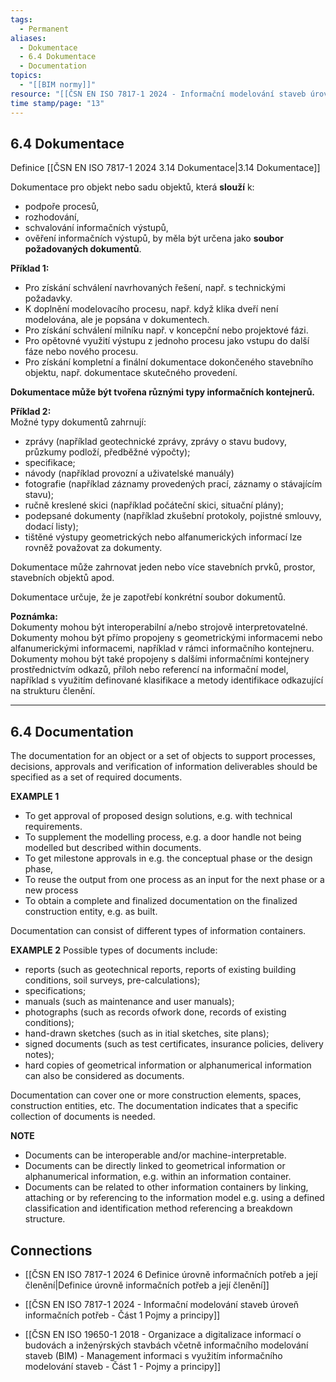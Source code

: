 ```yaml
---
tags:
  - Permanent
aliases:
  - Dokumentace
  - 6.4 Dokumentace
  - Documentation
topics:
  - "[[BIM normy]]"
resource: "[[ČSN EN ISO 7817-1 2024 - Informační modelování staveb úroveň informačních potřeb - Část 1 Pojmy a principy]]"
time stamp/page: "13"
---
```

## 6.4 Dokumentace

Definice [[ČSN EN ISO 7817-1 2024 3.14 Dokumentace|3.14 Dokumentace]]

Dokumentace pro objekt nebo sadu objektů, která **slouží** k:
- podpoře procesů, 
- rozhodování, 
- schvalování informačních výstupů,
- ověření informačních výstupů,
by měla být určena jako **soubor požadovaných dokumentů**.

**Příklad 1:**
- Pro získání schválení navrhovaných řešení, např. s technickými požadavky.
- K doplnění modelovacího procesu, např. když klika dveří není modelována, ale je popsána v dokumentech.
- Pro získání schválení milníku např. v koncepční nebo projektové fázi.
- Pro opětovné využití výstupu z jednoho procesu jako vstupu do další fáze nebo nového procesu.
- Pro získání kompletní a finální dokumentace dokončeného stavebního objektu, např. dokumentace skutečného provedení.

**Dokumentace může být tvořena různými typy informačních kontejnerů.**

**Příklad 2:**  
Možné typy dokumentů zahrnují:

- zprávy (například geotechnické zprávy, zprávy o stavu budovy, průzkumy podloží, předběžné výpočty);
- specifikace;
- návody (například provozní a uživatelské manuály)
- fotografie (například záznamy provedených prací, záznamy o stávajícím stavu);
- ručně kreslené skici (například počáteční skici, situační plány);
- podepsané dokumenty (například zkušební protokoly, pojistné smlouvy, dodací listy);
- tištěné výstupy geometrických nebo alfanumerických informací lze rovněž považovat za dokumenty.

Dokumentace může zahrnovat jeden nebo více stavebních prvků, prostor, stavebních objektů apod.

Dokumentace určuje, že je zapotřebí konkrétní soubor dokumentů.

**Poznámka:**  
Dokumenty mohou být interoperabilní a/nebo strojově interpretovatelné.  
Dokumenty mohou být přímo propojeny s geometrickými informacemi nebo alfanumerickými informacemi, například v rámci informačního kontejneru.  
Dokumenty mohou být také propojeny s dalšími informačními kontejnery prostřednictvím odkazů, příloh nebo referencí na informační model, například s využitím definované klasifikace a metody identifikace odkazující na strukturu členění.

---
## 6.4 Documentation
The documentation for an object or a set of objects to support processes, decisions, approvals and verification of information deliverables should be specified as a set of required documents.

**EXAMPLE 1** 
- To get approval of proposed design solutions, e.g. with technical requirements.
- To supplement the modelling process, e.g. a door handle not being modelled but described within documents.
- To get milestone approvals in e.g. the conceptual phase or the design phase,
- To reuse the output from one process as an input for the next phase or a new process
- To obtain a complete and finalized documentation on the finalized construction entity, e.g. as built.

Documentation can consist of different types of information containers.

**EXAMPLE 2** 
Possible types of documents include:
- reports (such as geotechnical reports, reports of existing building conditions, soil surveys, pre-calculations);
- specifications;
- manuals (such as maintenance and user manuals);
- photographs (such as records ofwork done, records of existing conditions);
- hand-drawn sketches (such as in itial sketches, site plans);
- signed documents (such as test certificates, insurance policies, delivery notes);
- hard copies of geometrical information or alphanumerical information can also be considered as documents.

Documentation can cover one or more construction elements, spaces, construction entities, etc.  The documentation indicates that a specific collection of documents is needed.

**NOTE** 
- Documents can be interoperable and/or machine-interpretable. 
- Documents can be directly linked to geometrical information or alphanumerical information, e.g. within an information container. 
- Documents can be related to other information containers by linking, attaching or by referencing to the information model e.g. using a defined classification and identification method referencing a breakdown structure.

## Connections

- [[ČSN EN ISO 7817-1 2024 6 Definice úrovně informačních potřeb a její členění|Definice úrovně informačních potřeb a její členění]]

- [[ČSN EN ISO 7817-1 2024 - Informační modelování staveb úroveň informačních potřeb - Část 1 Pojmy a principy]]
- [[ČSN EN ISO 19650-1 2018 - Organizace a digitalizace informací o budovách a inženýrských stavbách včetně informačního modelování staveb (BIM) - Management informaci s využitím informačního modelování staveb - Část 1 - Pojmy a principy]]